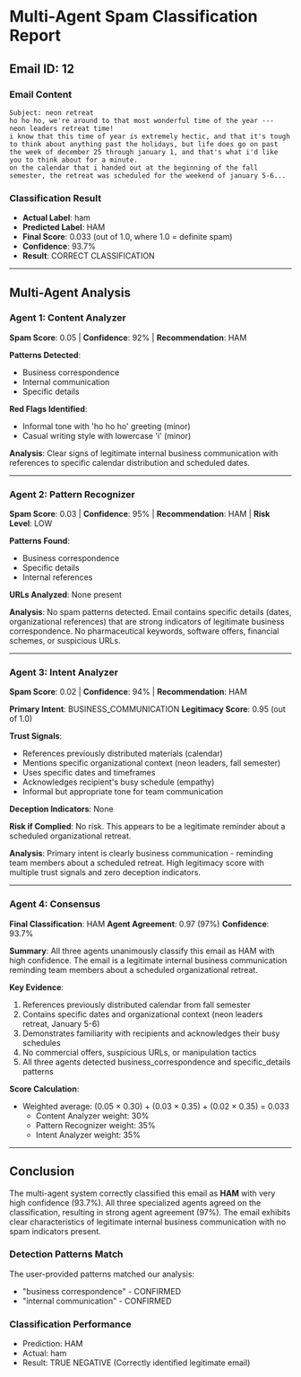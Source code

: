 # Multi-Agent Spam Classification Report

## Email ID: 12

### Email Content
```
Subject: neon retreat
ho ho ho, we're around to that most wonderful time of the year --- neon leaders retreat time!
i know that this time of year is extremely hectic, and that it's tough to think about anything past the holidays, but life does go on past the week of december 25 through january 1, and that's what i'd like you to think about for a minute.
on the calendar that i handed out at the beginning of the fall semester, the retreat was scheduled for the weekend of january 5-6...
```

### Classification Result
- **Actual Label**: ham
- **Predicted Label**: HAM
- **Final Score**: 0.033 (out of 1.0, where 1.0 = definite spam)
- **Confidence**: 93.7%
- **Result**: CORRECT CLASSIFICATION

---

## Multi-Agent Analysis

### Agent 1: Content Analyzer
**Spam Score**: 0.05 | **Confidence**: 92% | **Recommendation**: HAM

**Patterns Detected**:
- Business correspondence
- Internal communication
- Specific details

**Red Flags Identified**:
- Informal tone with 'ho ho ho' greeting (minor)
- Casual writing style with lowercase 'i' (minor)

**Analysis**: Clear signs of legitimate internal business communication with references to specific calendar distribution and scheduled dates.

---

### Agent 2: Pattern Recognizer
**Spam Score**: 0.03 | **Confidence**: 95% | **Recommendation**: HAM | **Risk Level**: LOW

**Patterns Found**:
- Business correspondence
- Specific details
- Internal references

**URLs Analyzed**: None present

**Analysis**: No spam patterns detected. Email contains specific details (dates, organizational references) that are strong indicators of legitimate business correspondence. No pharmaceutical keywords, software offers, financial schemes, or suspicious URLs.

---

### Agent 3: Intent Analyzer
**Spam Score**: 0.02 | **Confidence**: 94% | **Recommendation**: HAM

**Primary Intent**: BUSINESS_COMMUNICATION
**Legitimacy Score**: 0.95 (out of 1.0)

**Trust Signals**:
- References previously distributed materials (calendar)
- Mentions specific organizational context (neon leaders, fall semester)
- Uses specific dates and timeframes
- Acknowledges recipient's busy schedule (empathy)
- Informal but appropriate tone for team communication

**Deception Indicators**: None

**Risk if Complied**: No risk. This appears to be a legitimate reminder about a scheduled organizational retreat.

**Analysis**: Primary intent is clearly business communication - reminding team members about a scheduled retreat. High legitimacy score with multiple trust signals and zero deception indicators.

---

### Agent 4: Consensus
**Final Classification**: HAM
**Agent Agreement**: 0.97 (97%)
**Confidence**: 93.7%

**Summary**: All three agents unanimously classify this email as HAM with high confidence. The email is a legitimate internal business communication reminding team members about a scheduled organizational retreat.

**Key Evidence**:
1. References previously distributed calendar from fall semester
2. Contains specific dates and organizational context (neon leaders retreat, January 5-6)
3. Demonstrates familiarity with recipients and acknowledges their busy schedules
4. No commercial offers, suspicious URLs, or manipulation tactics
5. All three agents detected business_correspondence and specific_details patterns

**Score Calculation**:
- Weighted average: (0.05 × 0.30) + (0.03 × 0.35) + (0.02 × 0.35) = 0.033
  - Content Analyzer weight: 30%
  - Pattern Recognizer weight: 35%
  - Intent Analyzer weight: 35%

---

## Conclusion

The multi-agent system correctly classified this email as **HAM** with very high confidence (93.7%). All three specialized agents agreed on the classification, resulting in strong agent agreement (97%). The email exhibits clear characteristics of legitimate internal business communication with no spam indicators present.

### Detection Patterns Match
The user-provided patterns matched our analysis:
- "business correspondence" - CONFIRMED
- "internal communication" - CONFIRMED

### Classification Performance
- Prediction: HAM
- Actual: ham
- Result: TRUE NEGATIVE (Correctly identified legitimate email)
